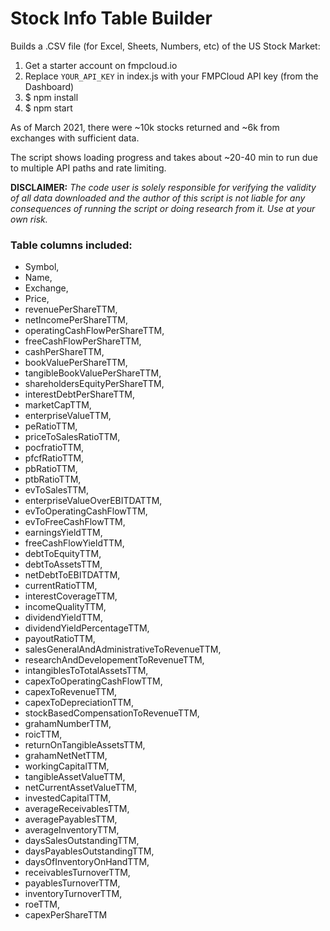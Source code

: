 # Stock Info Table Builder
 Builds a .CSV file (for Excel, Sheets, Numbers, etc) of the US Stock Market:

1) Get a starter account on fmpcloud.io
2) Replace `YOUR_API_KEY` in index.js with your FMPCloud API key (from the Dashboard)
3) $ npm install
4) $ npm start

As of March 2021, there were ~10k stocks returned and ~6k from exchanges with sufficient data. 

The script shows loading progress and takes about ~20-40 min to run due to multiple API paths and rate limiting.

**DISCLAIMER:** _The code user is solely responsible for verifying the validity of all data downloaded and the author of this script is not liable for any consequences of running the script or doing research from it. Use at your own risk._

### Table columns included:
* Symbol,
* Name,
* Exchange,
* Price,
* revenuePerShareTTM,
* netIncomePerShareTTM,
* operatingCashFlowPerShareTTM,
* freeCashFlowPerShareTTM,
* cashPerShareTTM,
* bookValuePerShareTTM,
* tangibleBookValuePerShareTTM,
* shareholdersEquityPerShareTTM,
* interestDebtPerShareTTM,
* marketCapTTM,
* enterpriseValueTTM,
* peRatioTTM,
* priceToSalesRatioTTM,
* pocfratioTTM,
* pfcfRatioTTM,
* pbRatioTTM,
* ptbRatioTTM,
* evToSalesTTM,
* enterpriseValueOverEBITDATTM,
* evToOperatingCashFlowTTM,
* evToFreeCashFlowTTM,
* earningsYieldTTM,
* freeCashFlowYieldTTM,
* debtToEquityTTM,
* debtToAssetsTTM,
* netDebtToEBITDATTM,
* currentRatioTTM,
* interestCoverageTTM,
* incomeQualityTTM,
* dividendYieldTTM,
* dividendYieldPercentageTTM,
* payoutRatioTTM,
* salesGeneralAndAdministrativeToRevenueTTM,
* researchAndDevelopementToRevenueTTM,
* intangiblesToTotalAssetsTTM,
* capexToOperatingCashFlowTTM,
* capexToRevenueTTM,
* capexToDepreciationTTM,
* stockBasedCompensationToRevenueTTM,
* grahamNumberTTM,
* roicTTM,
* returnOnTangibleAssetsTTM,
* grahamNetNetTTM,
* workingCapitalTTM,
* tangibleAssetValueTTM,
* netCurrentAssetValueTTM,
* investedCapitalTTM,
* averageReceivablesTTM,
* averagePayablesTTM,
* averageInventoryTTM,
* daysSalesOutstandingTTM,
* daysPayablesOutstandingTTM,
* daysOfInventoryOnHandTTM,
* receivablesTurnoverTTM,
* payablesTurnoverTTM,
* inventoryTurnoverTTM,
* roeTTM,
* capexPerShareTTM
